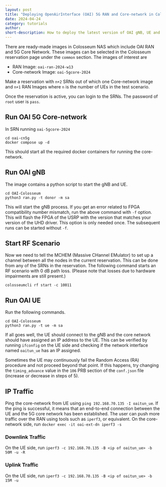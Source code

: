 ```yaml
---
layout: post
title: "Deploying OpenAirInterface (OAI) 5G RAN and Core-network in Colosseum"
date: 2024-04-24
category: tutorials
author:
short-description: How to deploy the latest version of OAI gNB, UE and 5G Core network in Colosseum and establish end-to-end connection
---
```


There are ready-made images in Colosseum NAS which include OAI RAN and 5G Core Network. These images can be selected in the Colosseum reservation page under the `common` section. The images of interest are

 - RAN Image: `oai-ran-2024-w13`
 - Core-network Image: `oai-5gcore-2024`

Make a reservation with `n+2` SRNs out of which one Core-network image and `n+1` RAN Images where `n` is the number of UEs in the test scenario.

Once the reservation is active, you can login to the SRNs. The password of `root` user is `pass`.

## Run OAI 5G Core-network
In SRN running `oai-5gcore-2024`
```
cd oai-cn5g
docker compose up -d
```
This should start all the required docker containers for running the core-network.
## Run OAI gNB
The image contains a python script to start the gNB and UE.
```
cd OAI-Colosseum
python3 ran.py -t donor -m sa
```
This will start the gNB process. If you get an error related to FPGA compatibility number mismatch, run the above command with `-f` option. This will flash the FPGA of the USRP with the version that matches your version of the UHD driver. This option is only needed once. The subsequent runs can be started without `-f`.
## Start RF Scenario
Now we need to tell the MCHEM (Massive CHannel EMulator) to set up a channel between all the nodes in the current reservation. This can be done from any of the SRNs in the reservation. The following command starts an RF scenario with 0 dB path loss. (Please note that losses due to hardware impairments are still present.)

`colosseumcli rf start -c 10011`

## Run OAI UE
Run the following commands.
```
cd OAI-Colosseum
python3 ran.py -t ue -m sa
```
If all goes well, the UE should connect to the gNB and the core network should have assigned an IP address to the UE. This can be verified by running `ifconfig` on the UE side and checking if the network interface named `oaitun_ue` has an IP assigned.

Sometimes the UE may continuously fail the Random Access (RA) procedure and not proceed beyond that point. If this happens, try changing the `timing_advance` value in the `106` PRB section of the `conf.json` file (increase or decrease in steps of 5).
## IP Traffic
Ping the core-network from UE using `ping 192.168.70.135 -I oaitun_ue`. If the ping is successful, it means that an end-to-end connection between the UE and the 5G core network has been established. 
The user can push more traffic over the RAN using tools such as `iperf3`, or equivalent.
On the core-network side, run `docker exec -it oai-ext-dn iperf3 -s`
### Downlink Traffic
On the UE side, run `iperf3 -c 192.168.70.135 -B <ip of oaitun_ue> -b 50M -u -R`
### Uplink Traffic
On the UE side, run `iperf3 -c 192.168.70.135 -B <ip of oaitun_ue> -b 15M -u`
